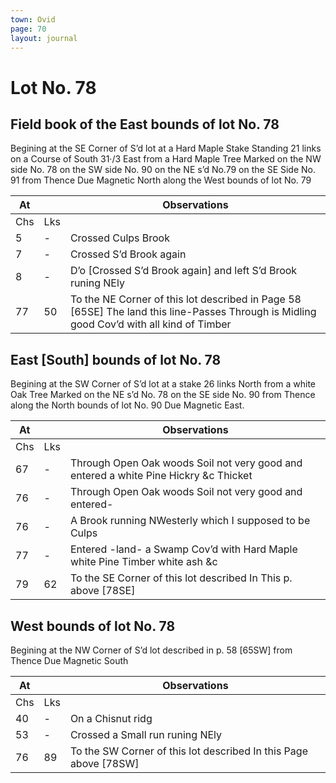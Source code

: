 ```yaml
---
town: Ovid
page: 70
layout: journal
---
```


# Lot No. 78

## Field book of the East bounds of lot No. 78

Begining at the SE Corner of S’d lot at a Hard Maple Stake Standing 21 links on a Course of South 31·/3 East from a Hard Maple Tree Marked on the NW side No. 78 on the SW side No. 90 on the NE s’d No.79 on the SE Side No. 91 from Thence Due Magnetic North along the West bounds of lot No. 79

| At |    | Observations |
| -- | -- | ------------ |
| Chs | Lks | |
5 | - | Crossed Culps Brook
7 | - | Crossed S’d Brook again
8 | - | D’o  [Crossed S’d Brook again] and left S’d Brook runing NEly 
77 | 50 | To the NE Corner of this lot described in Page 58 [65SE] The land this line-Passes Through is Midling good Cov’d with all kind of Timber

## East [South] bounds of lot No. 78
Begining at the SW Corner of S’d lot at a stake 26 links North from a white Oak Tree Marked on the NE s’d No. 78 on the SE side No. 90 from Thence along the North bounds of lot No. 90 Due Magnetic East.

| At |    | Observations |
| -- | -- | ------------ |
| Chs | Lks | |
67 | - | Through Open Oak woods Soil not very good and entered a white Pine Hickry &c Thicket
76 | - | Through Open Oak woods Soil not very good and entered-
76 | - | A Brook running NWesterly which I supposed to be Culps
77 | - | Entered -land- a Swamp Cov’d with Hard Maple white Pine Timber white ash &c
79 | 62 | To the SE Corner of this lot described In This p. above [78SE]

## West bounds of lot No. 78
Begining at the NW Corner of S’d lot described in p. 58 [65SW] from Thence Due Magnetic South

| At |    | Observations |
| -- | -- | ------------ |
| Chs | Lks | |
40 | - | On a Chisnut ridg 
53 | - | Crossed a Small run runing NEly 
76 | 89 | To the SW Corner of this lot described In this Page above [78SW] 

